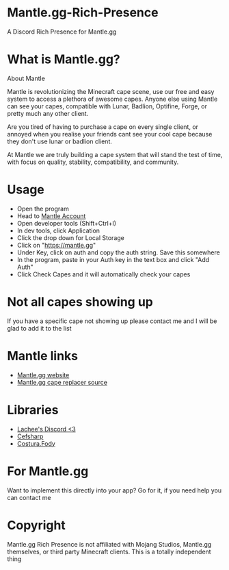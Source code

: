 # Mantle.gg-Rich-Presence
A Discord Rich Presence for Mantle.gg

# What is Mantle.gg?
About Mantle

Mantle is revolutionizing the Minecraft cape scene, use our free and easy system to access a plethora of awesome capes. Anyone else using Mantle can see your capes, compatible with Lunar, Badlion, Optifine, Forge, or pretty much any other client.

Are you tired of having to purchase a cape on every single client, or annoyed when you realise your friends cant see your cool cape because they don't use lunar or badlion client.

At Mantle we are truly building a cape system that will stand the test of time, with focus on quality, stability, compatibility, and community.

# Usage
* Open the program
* Head to [Mantle Account](https://mantle.gg/account)
* Open developer tools (Shift+Ctrl+I)
* In dev tools, click Application
* Click the drop down for Local Storage
* Click on "https://mantle.gg"
* Under Key, click on auth and copy the auth string. Save this somewhere
* In the program, paste in your Auth key in the text box and click "Add Auth"
* Click Check Capes and it will automatically check your capes

# Not all capes showing up
If you have a specific cape not showing up please contact me and I will be glad to add it to the list

# Mantle links
* [Mantle.gg website](https://mantle.gg)
* [Mantle.gg cape replacer source](https://github.com/sadcenter/mantle)

# Libraries 
* [Lachee's Discord <3](https://github.com/Lachee/discord-rpc-csharp)
* [Cefsharp](https://github.com/cefsharp/cefsharp)
* [Costura.Fody](https://github.com/Fody/Costura)

# For Mantle.gg
Want to implement this directly into your app? Go for it, if you need help you can contact me 

# Copyright
Mantle.gg Rich Presence is not affiliated with Mojang Studios, Mantle.gg themselves, or third party Minecraft clients. This is a totally independent thing
